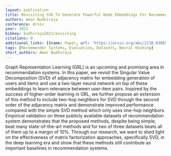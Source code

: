 ```yaml
---
layout: publication
title: Revisiting SVD To Generate Powerful Node Embeddings For Recommendation Systems
authors: Amar Budhiraja
conference: Arxiv
year: 2021
bibkey: budhiraja2021revisiting
citations: 0
additional_links: [{name: Paper, url: 'https://arxiv.org/abs/2110.03665'}]
tags: [Recommender Systems, Evaluation, Datasets, Neural Hashing]
short_authors: Amar Budhiraja
---
```

Graph Representation Learning (GRL) is an upcoming and promising area in
recommendation systems. In this paper, we revisit the Singular Value
Decomposition (SVD) of adjacency matrix for embedding generation of users and
items and use a two-layer neural network on top of these embeddings to learn
relevance between user-item pairs. Inspired by the success of higher-order
learning in GRL, we further propose an extension of this method to include
two-hop neighbors for SVD through the second order of the adjacency matrix and
demonstrate improved performance compared with the simple SVD method which only
uses one-hop neighbors. Empirical validation on three publicly available
datasets of recommendation system demonstrates that the proposed methods,
despite being simple, beat many state-of-the-art methods and for two of three
datasets beats all of them up to a margin of 10%. Through our research, we want
to shed light on the effectiveness of matrix factorization approaches,
specifically SVD, in the deep learning era and show that these methods still
contribute as important baselines in recommendation systems.